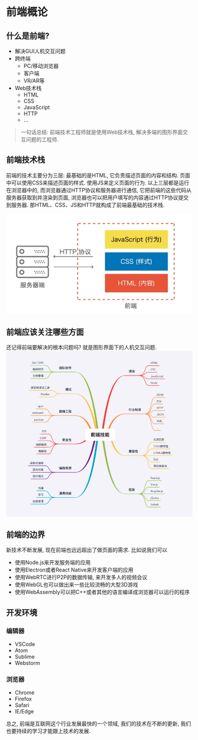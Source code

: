 # 前端概论

## 什么是前端?
-  解决GUI人机交互问题
-  跨终端
    - PC/移动浏览器
    - 客户端
    - VR/AR等
- Web技术栈
    - HTML
    - CSS
    - JavaScript
    - HTTP
    - ...

> 一句话总结: 前端技术工程师就是使用Web技术栈, 解决多端的图形界面交互问题的工程师.

## 前端技术栈
前端的技术主要分为三层: 最基础的是HTML, 它负责描述页面的内容和结构. 页面中可以使用CSS来描述页面的样式. 使用JS来定义页面的行为. 以上三层都是运行在浏览器中的, 而浏览器通过HTTP协议和服务器进行通信, 它把前端的这些代码从服务器获取到并渲染到页面, 浏览器也可以把用户填写的内容通过HTTP协议提交到服务器. 那HTML、CSS、JS和HTTP就构成了前端最基础的技术栈.

![](../images/WX20200417-211608.png)
<!-- ![WX20200417-211](https://github.com/stormkang/study-blog/raw/master/images/WX20200417-211608.png) -->

## 前端应该关注哪些方面

还记得前端要解决的根本问题吗? 就是图形界面下的人机交互问题.
![](../images/WX20200418-142628.png)
<!-- ![WX20200418-142](https://github.com/stormkang/study-blog/raw/master/images/WX20200418-142628.png) -->

## 前端的边界
新技术不断发展, 现在前端也远远超出了做页面的需求. 比如说我们可以
- 使用Node.js来开发服务端的应用
- 使用Electron或者React Native来开发客户端的应用
- 使用WebRTC进行P2P的数据传输, 来开发多人的视频会议
- 使用WebGL也可以做出来一些比较流畅的大型3D游戏
- 使用WebAssembly可以把C++或者其他的语言编译成浏览器可以运行的程序

## 开发环境

### 编辑器
- VSCode
- Atom
- Sublime
- Webstorm

### 浏览器
- Chrome
- Firefox
- Safari
- IE/Edge

总之, 前端是互联网这个行业发展最快的一个领域, 我们的技术在不断的更新, 我们也要持续的学习才能跟上技术的发展.
